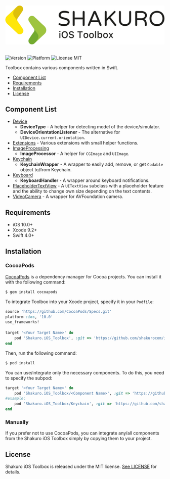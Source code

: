 ![Shakuro iOS Toolbox](title_image.svg)
<br><br>

![Version](https://img.shields.io/badge/version-0.15.3-blue.svg)
![Platform](https://img.shields.io/badge/platform-iOS-lightgrey.svg)
![License MIT](https://img.shields.io/badge/license-MIT-green.svg)

Toolbox contains various components written in Swift.

- [Component List](#component-list)
- [Requirements](#requirements)
- [Installation](#installation)
- [License](#license)

## Component List

- [Device](/Device/)
    - **DeviceType** - A helper for detecting model of the device/simulator.
    - **DeviceOrientationListener** - The alternative for `UIDevice.current.orientation`.
- [Extensions](/Extensions/) - Various extensions with small helper functions.
- [ImageProcessing](/ImageProcessing/)
    - **ImageProcessor** - A helper for `CGImage` and `UIImage`.
- [Keychain](/Keychain/)
    - **KeychainWrapper** - A wrapper to easily add, remove, or get `Codable` object to/from Keychain.
- [Keyboard](/Keyboard/)
    - **KeyboardHandler** - A wrapper around keyboard notifications.
- [PlaceholderTextView](/PlaceholderTextView/) - A `UITextView` subclass with a placeholder feature and the ability to change own size depending on the text contents.
- [VideoCamera](/VideoCamera/) - A wrapper for AVFoundation camera.

## Requirements

- iOS 10.0+
- Xcode 9.2+
- Swift 4.0+

## Installation

### CocoaPods

[CocoaPods](http://cocoapods.org) is a dependency manager for Cocoa projects. You can install it with the following command:

```bash
$ gem install cocoapods
```

To integrate Toolbox into your Xcode project, specify it in your `Podfile`:

```ruby
source 'https://github.com/CocoaPods/Specs.git'
platform :ios, '10.0'
use_frameworks!

target '<Your Target Name>' do
    pod 'Shakuro.iOS_Toolbox', :git => 'https://github.com/shakurocom/iOS_Toolbox', :tag => '0.15.3'
end
```

Then, run the following command:

```bash
$ pod install
```

You can use/integrate only the necessary components. To do this, you need to specify the subpod:

```ruby
target '<Your Target Name>' do
    pod 'Shakuro.iOS_Toolbox/<Component Name>', :git => 'https://github.com/shakurocom/iOS_Toolbox', :tag => '0.15.3'
#example:
    pod 'Shakuro.iOS_Toolbox/Keychain', :git => 'https://github.com/shakurocom/iOS_Toolbox', :tag => '0.15.3'
end
```

### Manually

If you prefer not to use CocoaPods, you can integrate any/all components from the Shakuro iOS Toolbox simply by copying them to your project.

## License

Shakuro iOS Toolbox is released under the MIT license. [See LICENSE](https://github.com/shakurocom/iOS_Toolbox/blob/master/LICENSE) for details.
